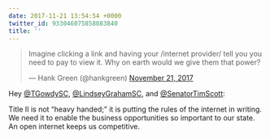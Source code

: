 ```yaml
---
date: 2017-11-21 13:54:54 +0000
twitter_id: 933046075858083840
title: ''
---
```


<blockquote class="twitter-tweet"><p lang="en" dir="ltr">Imagine clicking a link and having your /internet provider/ tell you you need to pay to view it. Why on earth would we give them that power?</p>&mdash; Hank Green (@hankgreen) <a href="https://twitter.com/hankgreen/status/933030900757012480?ref_src=twsrc%5Etfw">November 21, 2017</a></blockquote>
<script async src="https://platform.twitter.com/widgets.js" charset="utf-8"></script>

Hey [@TGowdySC](https://twitter.com/TGowdySC), [@LindseyGrahamSC](https://twitter.com/LindseyGrahamSC), and [@SenatorTimScott](https://twitter.com/SenatorTimScott):

Title II is not “heavy handed;” it is putting the rules of the internet in writing. We need it to enable the business opportunities so important to our state. An open internet keeps us competitive.


